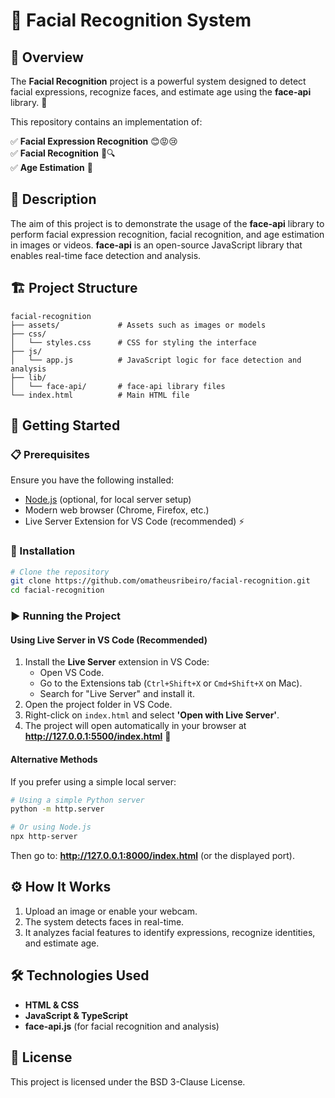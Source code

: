 # 🤖 Facial Recognition System 

## 📌 Overview
The **Facial Recognition** project is a powerful system designed to detect facial expressions, recognize faces, and estimate age using the **face-api** library. 🚀

This repository contains an implementation of:

✅ **Facial Expression Recognition** 😊😡😢  
✅ **Facial Recognition** 🧑🔍  
✅ **Age Estimation** 🎯

## 📝 Description
The aim of this project is to demonstrate the usage of the **face-api** library to perform facial expression recognition, facial recognition, and age estimation in images or videos. **face-api** is an open-source JavaScript library that enables real-time face detection and analysis.

## 🏗️ Project Structure
``` 
facial-recognition
├── assets/             # Assets such as images or models
├── css/
│   └── styles.css      # CSS for styling the interface
├── js/
│   └── app.js          # JavaScript logic for face detection and analysis
├── lib/
│   └── face-api/       # face-api library files
└── index.html          # Main HTML file
```

## 🚀 Getting Started

### 📋 Prerequisites
Ensure you have the following installed:
- [Node.js](https://nodejs.org/) (optional, for local server setup)
- Modern web browser (Chrome, Firefox, etc.)
- Live Server Extension for VS Code (recommended) ⚡

### 🔧 Installation
```bash
# Clone the repository
git clone https://github.com/omatheusribeiro/facial-recognition.git
cd facial-recognition
```

### ▶️ Running the Project

#### Using Live Server in VS Code (Recommended)
1. Install the **Live Server** extension in VS Code:
   - Open VS Code.
   - Go to the Extensions tab (`Ctrl+Shift+X` or `Cmd+Shift+X` on Mac).
   - Search for "Live Server" and install it.
2. Open the project folder in VS Code.
3. Right-click on `index.html` and select **'Open with Live Server'**.
4. The project will open automatically in your browser at **http://127.0.0.1:5500/index.html** 🚀

#### Alternative Methods
If you prefer using a simple local server:
```bash
# Using a simple Python server
python -m http.server

# Or using Node.js
npx http-server
```
Then go to: **http://127.0.0.1:8000/index.html** (or the displayed port).

## ⚙️ How It Works
1. Upload an image or enable your webcam.
2. The system detects faces in real-time.
3. It analyzes facial features to identify expressions, recognize identities, and estimate age.

## 🛠️ Technologies Used
- **HTML & CSS**
- **JavaScript & TypeScript**
- **face-api.js** (for facial recognition and analysis)

## 📜 License
This project is licensed under the BSD 3-Clause License.
